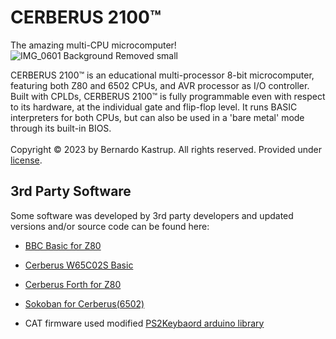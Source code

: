 # CERBERUS 2100™
The amazing multi-CPU microcomputer!
![IMG_0601 Background Removed small](https://github.com/TheByteAttic/CERBERUS2100/assets/69539226/88f6fabf-902e-4ba8-89cf-b806ca0061c0)

CERBERUS 2100™ is an educational multi-processor 8-bit microcomputer, featuring both Z80 and 6502 CPUs, and AVR processor as I/O controller. Built with CPLDs, CERBERUS 2100™ is fully programmable even with respect to its hardware, at the individual gate and flip-flop level. It runs BASIC interpreters for both CPUs, but can also be used in a 'bare metal' mode through its built-in BIOS.
<br><br>
Copyright © 2023 by Bernardo Kastrup. All rights reserved. Provided under <a href="https://github.com/TheByteAttic/CERBERUS2100/blob/main/LICENSE">license</a>.

## 3rd Party Software

Some software was developed by 3rd party developers and updated versions and/or source code can be found here:

 * [BBC Basic for Z80](https://github.com/breakintoprogram/cerberus-bbc-basic)

 * [Cerberus W65C02S Basic](https://github.com/nihirash/cerberus-w65c02s-basic)

 * [Cerberus Forth for Z80](https://github.com/lennart-benschop/cerberus-z80-forth)

 * [Sokoban for Cerberus(6502)](https://github.com/envenomator/cerberus2080-sokoban)

 * CAT firmware used modified [PS2Keybaord arduino library](https://github.com/PaulStoffregen/PS2Keyboard)
